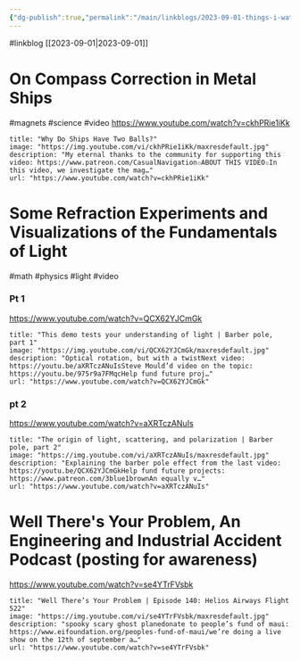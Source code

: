 ```yaml
---
{"dg-publish":true,"permalink":"/main/linkblogs/2023-09-01-things-i-watched-that-were-interesting-enough-to-share/"}
---
```


#linkblog
[[2023-09-01\|2023-09-01]]

# On Compass Correction in Metal Ships
#magnets #science #video
https://www.youtube.com/watch?v=ckhPRie1iKk
```embed
title: "Why Do Ships Have Two Balls?"
image: "https://img.youtube.com/vi/ckhPRie1iKk/maxresdefault.jpg"
description: "My eternal thanks to the community for supporting this video: https://www.patreon.com/CasualNavigation✩ABOUT THIS VIDEO✩In this video, we investigate the mag…"
url: "https://www.youtube.com/watch?v=ckhPRie1iKk"
```

# Some Refraction Experiments and Visualizations of the Fundamentals of Light
#math #physics #light #video
### Pt 1
https://www.youtube.com/watch?v=QCX62YJCmGk
```embed
title: "This demo tests your understanding of light | Barber pole, part 1"
image: "https://img.youtube.com/vi/QCX62YJCmGk/maxresdefault.jpg"
description: "Optical rotation, but with a twistNext video: https://youtu.be/aXRTczANuIsSteve Mould’d video on the topic: https://youtu.be/975r9a7FMqcHelp fund future proj…"
url: "https://www.youtube.com/watch?v=QCX62YJCmGk"
```

### pt 2
https://www.youtube.com/watch?v=aXRTczANuIs
```embed
title: "The origin of light, scattering, and polarization | Barber pole, part 2"
image: "https://img.youtube.com/vi/aXRTczANuIs/maxresdefault.jpg"
description: "Explaining the barber pole effect from the last video: https://youtu.be/QCX62YJCmGkHelp fund future projects: https://www.patreon.com/3blue1brownAn equally v…"
url: "https://www.youtube.com/watch?v=aXRTczANuIs"
```




# Well There's Your Problem, An Engineering and Industrial Accident Podcast (posting for awareness)
https://www.youtube.com/watch?v=se4YTrFVsbk

```embed
title: "Well There’s Your Problem | Episode 140: Helios Airways Flight 522"
image: "https://img.youtube.com/vi/se4YTrFVsbk/maxresdefault.jpg"
description: "spooky scary ghost planedonate to people’s fund of maui: https://www.eifoundation.org/peoples-fund-of-maui/we’re doing a live show on the 12th of september a…"
url: "https://www.youtube.com/watch?v=se4YTrFVsbk"
```

